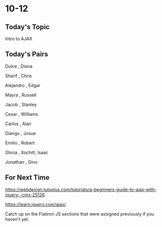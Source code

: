 # 10-12

## Today's Topic

Intro to AJAX


## Today's Pairs

Dulce , Diana 

Sharif , Chris 

Alejandro , Edgar 

Mayra , Russell 

Jacob , Stanley 

Cesar , Williams

Carlos , Alan 

Diango , Josue 

Emilio , Robert 

Gloria , Xochitl, Isaac 

Jonathan , Gino 

## For Next Time

https://webdesign.tutsplus.com/tutorials/a-beginners-guide-to-ajax-with-jquery--cms-25126

https://learn.jquery.com/ajax/

Catch up on the Flatiron JS sections that were assigned previously if you haven't yet.
